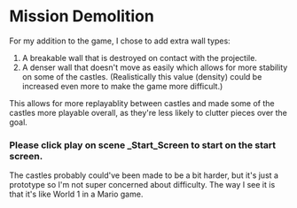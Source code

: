 # Mission Demolition
For my addition to the game, I chose to add extra wall types:
1. A breakable wall that is destroyed on contact with the projectile.
2. A denser wall that doesn't move as easily which allows for more stability on some of the castles. (Realistically this value (density) could be increased even more to make the game more difficult.)

This allows for more replayablity between castles and made some of the castles more playable overall, as they're less likely to clutter pieces over the goal.

### Please click play on scene _Start_Screen to start on the start screen.

The castles probably could've been made to be a bit harder, but it's just a prototype so I'm not super concerned about difficulty. The way I see it is that it's like World 1 in a Mario game.
